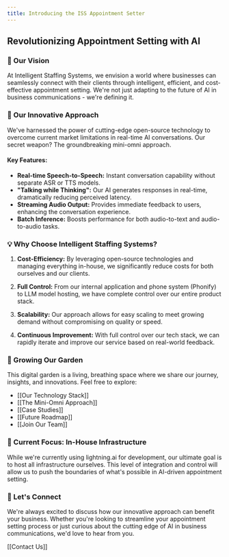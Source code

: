 ```yaml
---
title: Introducing the ISS Appointment Setter
---
```


## Revolutionizing Appointment Setting with AI

### 🌟 Our Vision

At Intelligent Staffing Systems, we envision a world where businesses can seamlessly connect with their clients through intelligent, efficient, and cost-effective appointment setting. We're not just adapting to the future of AI in business communications - we're defining it.

### 🚀 Our Innovative Approach

We've harnessed the power of cutting-edge open-source technology to overcome current market limitations in real-time AI conversations. Our secret weapon? The groundbreaking mini-omni approach.

#### Key Features:
- **Real-time Speech-to-Speech:** Instant conversation capability without separate ASR or TTS models.
- **"Talking while Thinking":** Our AI generates responses in real-time, dramatically reducing perceived latency.
- **Streaming Audio Output:** Provides immediate feedback to users, enhancing the conversation experience.
- **Batch Inference:** Boosts performance for both audio-to-text and audio-to-audio tasks.

### 💡 Why Choose Intelligent Staffing Systems?

1. **Cost-Efficiency:** By leveraging open-source technologies and managing everything in-house, we significantly reduce costs for both ourselves and our clients.

2. **Full Control:** From our internal application and phone system (Phonify) to LLM model hosting, we have complete control over our entire product stack.

3. **Scalability:** Our approach allows for easy scaling to meet growing demand without compromising on quality or speed.

4. **Continuous Improvement:** With full control over our tech stack, we can rapidly iterate and improve our service based on real-world feedback.

### 🌱 Growing Our Garden

This digital garden is a living, breathing space where we share our journey, insights, and innovations. Feel free to explore:

- [[Our Technology Stack]]
- [[The Mini-Omni Approach]]
- [[Case Studies]]
- [[Future Roadmap]]
- [[Join Our Team]]

### 🔬 Current Focus: In-House Infrastructure

While we're currently using lightning.ai for development, our ultimate goal is to host all infrastructure ourselves. This level of integration and control will allow us to push the boundaries of what's possible in AI-driven appointment setting.

### 🤝 Let's Connect

We're always excited to discuss how our innovative approach can benefit your business. Whether you're looking to streamline your appointment setting process or just curious about the cutting edge of AI in business communications, we'd love to hear from you.

[[Contact Us]]
